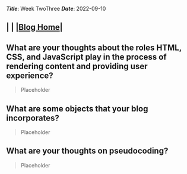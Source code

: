 ***Title***: Week TwoThree
***Date***: 2022-09-10 

|                        |
|[Blog Home](../index.md)|
--------------------------
 
 
## What are your thoughts about the roles HTML, CSS, and JavaScript play in the process of rendering content and providing user experience?
> Placeholder
>
## What are some objects that your blog incorporates?
> Placeholder
>
## What are your thoughts on pseudocoding?
> Placeholder